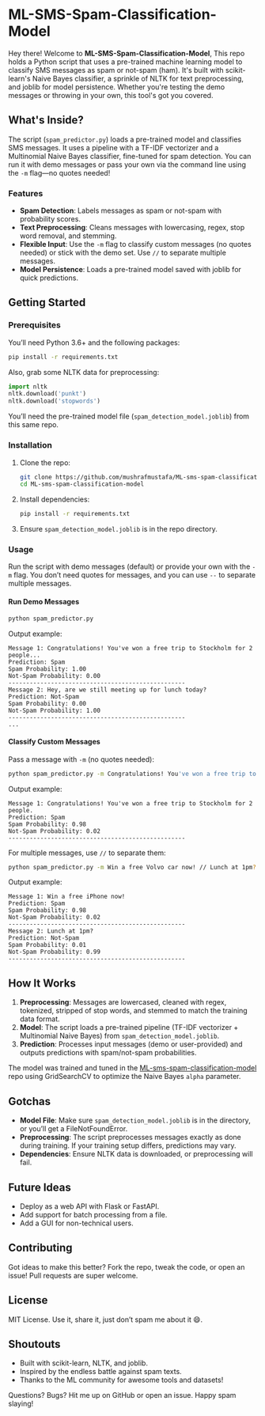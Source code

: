 # ML-SMS-Spam-Classification-Model

Hey there! Welcome to **ML-SMS-Spam-Classification-Model**, This repo holds a Python script that uses a pre-trained machine learning model to classify SMS messages as spam or not-spam (ham). It's built with scikit-learn's Naive Bayes classifier, a sprinkle of NLTK for text preprocessing, and joblib for model persistence. Whether you're testing the demo messages or throwing in your own, this tool's got you covered.



## What's Inside?

The script (`spam_predictor.py`) loads a pre-trained model and classifies SMS messages. It uses a pipeline with a TF-IDF vectorizer and a Multinomial Naive Bayes classifier, fine-tuned for spam detection. You can run it with demo messages or pass your own via the command line using the `-m` flag—no quotes needed!

### Features
- **Spam Detection**: Labels messages as spam or not-spam with probability scores.
- **Text Preprocessing**: Cleans messages with lowercasing, regex, stop word removal, and stemming.
- **Flexible Input**: Use the `-m` flag to classify custom messages (no quotes needed) or stick with the demo set. Use `//` to separate multiple messages.
- **Model Persistence**: Loads a pre-trained model saved with joblib for quick predictions.

## Getting Started

### Prerequisites
You’ll need Python 3.6+ and the following packages:

```bash
pip install -r requirements.txt
```

Also, grab some NLTK data for preprocessing:

```python
import nltk
nltk.download('punkt')
nltk.download('stopwords')
```

You’ll need the pre-trained model file (`spam_detection_model.joblib`) from this same repo.

### Installation
1. Clone the repo:
   ```bash
   git clone https://github.com/mushrafmustafa/ML-sms-spam-classification-model.git
   cd ML-sms-spam-classification-model
   ```

2. Install dependencies:
   ```bash
   pip install -r requirements.txt
   ```

3. Ensure `spam_detection_model.joblib` is in the repo directory.

### Usage
Run the script with demo messages (default) or provide your own with the `-m` flag. You don’t need quotes for messages, and you can use `--` to separate multiple messages.

#### Run Demo Messages
```bash
python spam_predictor.py
```

Output example:
```
Message 1: Congratulations! You've won a free trip to Stockholm for 2 people...
Prediction: Spam
Spam Probability: 1.00
Not-Spam Probability: 0.00
--------------------------------------------------
Message 2: Hey, are we still meeting up for lunch today?
Prediction: Not-Spam
Spam Probability: 0.00
Not-Spam Probability: 1.00
--------------------------------------------------
...
```

#### Classify Custom Messages
Pass a message with `-m` (no quotes needed):
```bash
python spam_predictor.py -m Congratulations! You've won a free trip to Stockholm for 2 people.
```

Output example:
```
Message 1: Congratulations! You've won a free trip to Stockholm for 2 people.
Prediction: Spam
Spam Probability: 0.98
Not-Spam Probability: 0.02
--------------------------------------------------
```

For multiple messages, use `//` to separate them:
```bash
python spam_predictor.py -m Win a free Volvo car now! // Lunch at 1pm?
```

Output example:
```
Message 1: Win a free iPhone now!
Prediction: Spam
Spam Probability: 0.98
Not-Spam Probability: 0.02
--------------------------------------------------
Message 2: Lunch at 1pm?
Prediction: Not-Spam
Spam Probability: 0.01
Not-Spam Probability: 0.99
--------------------------------------------------
```

## How It Works
1. **Preprocessing**: Messages are lowercased, cleaned with regex, tokenized, stripped of stop words, and stemmed to match the training data format.
2. **Model**: The script loads a pre-trained pipeline (TF-IDF vectorizer + Multinomial Naive Bayes) from `spam_detection_model.joblib`.
3. **Prediction**: Processes input messages (demo or user-provided) and outputs predictions with spam/not-spam probabilities.

The model was trained and tuned in the [ML-sms-spam-classification-model](https://github.com/mushrafmustafa/ML-sms-spam-classification-model) repo using GridSearchCV to optimize the Naive Bayes `alpha` parameter.

## Gotchas
- **Model File**: Make sure `spam_detection_model.joblib` is in the directory, or you’ll get a FileNotFoundError.
- **Preprocessing**: The script preprocesses messages exactly as done during training. If your training setup differs, predictions may vary.
- **Dependencies**: Ensure NLTK data is downloaded, or preprocessing will fail.

## Future Ideas
- Deploy as a web API with Flask or FastAPI.
- Add support for batch processing from a file.
- Add a GUI for non-technical users.

## Contributing
Got ideas to make this better? Fork the repo, tweak the code, or open an issue! Pull requests are super welcome.

## License
MIT License. Use it, share it, just don’t spam me about it 😄.

## Shoutouts
- Built with scikit-learn, NLTK, and joblib.
- Inspired by the endless battle against spam texts.
- Thanks to the ML community for awesome tools and datasets!

Questions? Bugs? Hit me up on GitHub or open an issue. Happy spam slaying!
